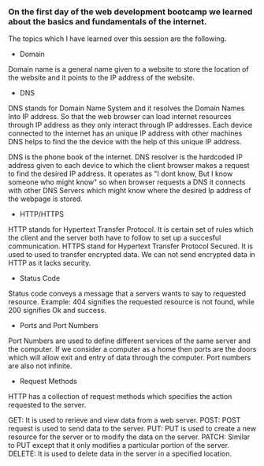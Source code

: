 ### On the first day of the web development bootcamp we learned about the basics and fundamentals of the internet.

The topics which I have learned over this session are the following.

* Domain


Domain name is a general name given to a website to store the location of the website and it points to the IP address of the website.

* DNS

DNS stands for Domain Name System and it resolves the Domain Names Into IP address.
So that the web browser can load internet resources through IP address as they only interact through IP addresses.
Each device connected to the internet has an unique IP address with other machines DNS helps to find the the device with the help of this unique
IP address.

DNS is the phone book of the internet.
DNS resolver is the hardcoded IP address given to each device to which the client browser makes a request to find the desired IP address.
It operates as "I dont know, But I know someone who might know" so when browser requests a DNS it connects with other DNS Servers which might know where the desired 
Ip address of the webpage is stored.

* HTTP/HTTPS

HTTP stands for Hypertext Transfer Protocol. It is certain set of rules which the client and the server both have to follow to set up a succesful communication.
HTTPS stand for Hypertext Transfer Protocol Secured. It is used to used to transfer encrypted data.
We can not send encrypted data in HTTP as it lacks security.

* Status Code

Status code conveys a message that a servers wants to say to requested resource. 
Example: 404 signifies the requested resource is not found, while 200 signifies Ok and success.

* Ports and Port Numbers

Port Numbers are used to define different services of the same server and the computer.
If we consider a computer as a home then ports are the doors which will allow exit and entry of data through the computer.
Port numbers are also not infinite.

* Request Methods

HTTP has a collection of request methods which specifies the action requested to the server.

GET: It is used to rerieve and view data from a web server.
POST: POST request is used to send data to the server.
PUT: PUT is used to create a new resource for the server or to modify the data on the server.
PATCH: Similar to PUT except that it only modifies a particular portion of the server.
DELETE: It is used to delete data in the server in a specified location.




